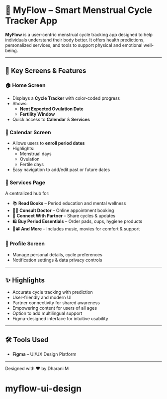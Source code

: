 # 🌺 MyFlow – Smart Menstrual Cycle Tracker App

**MyFlow** is a user-centric menstrual cycle tracking app designed to help individuals understand their body better. It offers health predictions, personalized services, and tools to support physical and emotional well-being.

---

## 📲 Key Screens & Features

### 🏠 Home Screen
- Displays a **Cycle Tracker** with color-coded progress
- Shows:
  - **Next Expected Ovulation Date**
  - **Fertility Window**
- Quick access to **Calendar** & **Services**

### 📅 Calendar Screen
- Allows users to **enroll period dates**
- Highlights:
  - Menstrual days
  - Ovulation
  - Fertile days
- Easy navigation to add/edit past or future dates

### 🧰 Services Page
A centralized hub for:
- 📚 **Read Books** – Period education and mental wellness
- 👩‍⚕️ **Consult Doctor** – Online appointment booking
- 🤝 **Connect With Partner** – Share cycles & updates
- 🛍️ **Buy Period Essentials** – Order pads, cups, hygiene products
- 🎵📽️ **And More** – Includes music, movies for comfort & support

### 👤 Profile Screen
- Manage personal details, cycle preferences
- Notification settings & data privacy controls

---

## ✨ Highlights

- Accurate cycle tracking with prediction
- User-friendly and modern UI
- Partner connectivity for shared awareness
- Empowering content for users of all ages
- Option to add multilingual support
- Figma-designed interface for intuitive usability

---

## 🛠️ Tools Used

- **Figma** – UI/UX Design Platform

---
Designed with ❤️ by Dharani M
# myflow-ui-design
